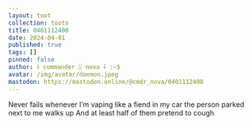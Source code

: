 ```yaml
---
layout: toot
collection: toots
title: 0401112400
date: 2024-04-01
published: true
tags: []
pinned: false
author: ⸸ commander ░ nova ⸸ :~$
avatar: /img/avatar/daemon.jpeg
mastodon: https://mastodon.online/@cmdr_nova/0401112400
---
```


Never fails whenever I’m vaping like a fiend in my car the person parked next to me walks up And at least half of them pretend to cough
